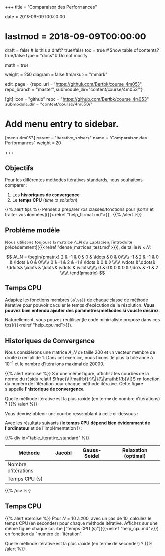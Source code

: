 +++
title = "Comparaison des Performances"

date = 2018-09-09T00:00:00
# lastmod = 2018-09-09T00:00:00

draft = false  # Is this a draft? true/false
toc = true  # Show table of contents? true/false
type = "docs"  # Do not modify.

math = true

weight = 250
diagram = false
#markup = "mmark"

edit_page = {repo_url = "https://github.com/Bertbk/course_4m053", repo_branch = "master", submodule_dir="content/course/4m053/"}

[git]
  icon = "github"
  repo = "https://github.com/Bertbk/course_4m053"
  submodule_dir = "content/course/4m053/"

# Add menu entry to sidebar.
[menu.4m053]
  parent = "iterative_solvers"
  name = "Comparaison des Performances"
  weight = 20

+++

## Objectifs

Pour les différentes méthodes itératives standards, nous souhaitons comparer :

1. Les **historiques de convergence**
2. Le **temps CPU** (_time to solution_)

{{% alert tips %}}
Pensez à préparer vos classes/fonctions pour [sortir et traiter vos données]({{< relref "help_format.md">}}).
{{% /alert %}}

## Problème modèle

Nous utilisons toujours la matrice $A\_N$ du Laplacien, [introduite précédemment]({{<relref "dense_matrices_test.md">}}), de taille $N\times N$:

$$
A\_N =
\begin{pmatrix}
  2 & -1 & 0 & 0 & \ldots & 0 & 0\\\\\\
  -1 & 2 & -1 &  0 & \ldots & 0 & 0\\\\\\
    0 & -1 & 2 & -1 & \ldots & 0 & 0 \\\\\\
    \vdots & \ddots& \ddots& \ddots & \ldots & \vdots  & \vdots\\\\\\
    0 & 0 & 0 & 0 & \ldots & -1 & 2 \\\\\\
\end{pmatrix}
$$

## Temps CPU

Adaptez les fonctions membres `Solve()` de chaque classe de méthode itérative pour pouvoir calculer le temps d'exécution de la résolution. **Vous pouvez bien entendu ajouter des paramètres/méthodes si vous le désirez**.

Naturellement, vous pouvez réutiliser [le code minimaliste proposé dans ces tps]({{<relref "help_cpu.md">}}).

## Historiques de Convergence

Nous considérons une matrice $A\_N$ de taille $200$ et un vecteur membre de droite $b$ rempli de $1$. Dans cet exercice, nous fixons de plus la tolérance à $10^{-1}$ et le nombre d'itérations maximal de 20000.

{{% alert exercise %}}
Sur une même figure, affichez les courbes de la norme du résidu relatif $\frac{\\|\mathbf{r}\\|}{\\|\mathbf{b}\\|}$ en fonction du numéro de l'itération pour chaque méthode itérative. Cette figure s'appelle **l'historique de convergence**.

Quelle méthode itérative est la plus rapide (en terme de nombre d'itérations) ?
{{% /alert %}}

Vous devriez obtenir une courbe ressemblant à celle ci-dessous :

<div id="convergence_history"></div>

Avec les résultats suivants (**le temps CPU dépend bien évidemment de l'ordinateur** et de l'implémentation !) :

{{% div id="table_iterative_standard" %}}

| Méthode             | Jacobi | Gauss-Seidel | Relaxation (optimal) |
| ------------------- | ------ | ------------ | -------------------- |
| Nombre d'itérations |        |              |                      |
| Temps CPU (s)       |        |              |                      |

{{% /div %}}

## Temps CPU

{{% alert exercise %}}
Pour $N=10$ à $200$, avec un pas de $10$, calculez le temps CPU (en secondes) pour chaque méthode itérative. Affichez sur une même figure chaque courbe ["temps CPU (s)"]({{<relref "help_cpu.md">}}) en fonction du "numéro de l'itération".

Quelle méthode itérative est la plus rapide (en terme de secondes) ?
{{% /alert %}}

<script type="text/javascript" src="https://cdn.plot.ly/plotly-latest.min.js"></script>
<script type="text/javascript" src="../standard_iterative.js"></script>
